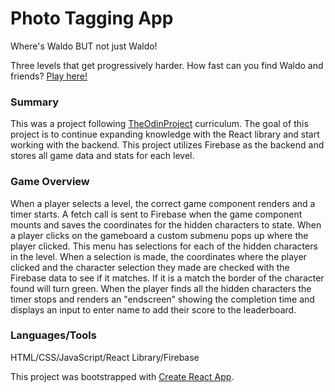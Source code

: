 # Photo Tagging App

Where's Waldo BUT not just Waldo!

Three levels that get progressively harder. How fast can you find Waldo and friends?
[Play here!](https://fpsbowser.github.io/photo-tagging-app/)

### Summary

This was a project following [TheOdinProject](https://www.theodinproject.com/lessons/node-path-javascript-where-s-waldo-a-photo-tagging-app) curriculum. The goal of this project is to continue expanding knowledge with the React library and start working with the backend. This project utilizes Firebase as the backend and stores all game data and stats for each level.

### Game Overview

When a player selects a level, the correct game component renders and a timer starts. A fetch call is sent to Firebase when the game component mounts and saves the coordinates for the hidden characters to state. When a player clicks on the gameboard a custom submenu pops up where the player clicked. This menu has selections for each of the hidden characters in the level. When a selection is made, the coordinates where the player clicked and the character selection they made are checked with the Firebase data to see if it matches. If it is a match the border of the character found will turn green. When the player finds all the hidden characters the timer stops and renders an "endscreen" showing the completion time and displays an input to enter name to add their score to the leaderboard.

### Languages/Tools

HTML/CSS/JavaScript/React Library/Firebase

This project was bootstrapped with [Create React App](https://github.com/facebook/create-react-app).
